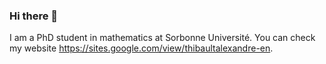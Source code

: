 ### Hi there 👋

I am a PhD student in mathematics at Sorbonne Université. You can check my website https://sites.google.com/view/thibaultalexandre-en.
